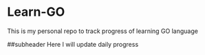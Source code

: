 # Learn-GO

This is my personal repo to track progress of learning GO language

##subheader
Here I will update daily progress
